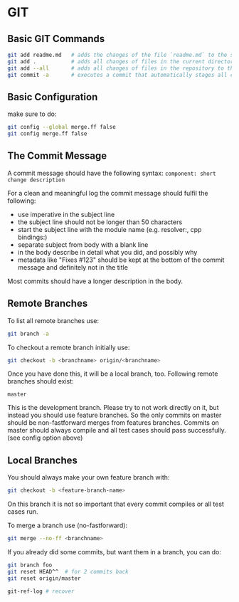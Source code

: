 # GIT

## Basic GIT Commands

```sh
git add readme.md   # adds the changes of the file `readme.md` to the staging area
git add .           # adds all changes of files in the current directory (recursively) to the staging area
git add --all       # adds all changes of files in the repository to the staging area
git commit -a       # executes a commit that automatically stages all changed and deleted files before
```

## Basic Configuration

make sure to do:

```sh
git config --global merge.ff false
git config merge.ff false
```

## The Commit Message

A commit message should have the following syntax:
`component: short change description`

For a clean and meaningful log the commit
message should fulfil the following:

- use imperative in the subject line
- the subject line should not be longer than 50 characters
- start the subject line with the module name (e.g. resolver:, cpp bindings:)
- separate subject from body with a blank line
- in the body describe in detail what you did, and possibly why
- metadata like "Fixes #123" should be kept at the bottom of the commit message and definitely not in the title

Most commits should have a longer description in the body.

## Remote Branches

To list all remote branches use:

```sh
git branch -a
```

To checkout a remote branch initially use:

```sh
git checkout -b <branchname> origin/<branchname>
```

Once you have done this, it will be a local branch, too.
Following remote branches should exist:

    master

This is the development branch. Please try
to not work directly on it, but instead
you should use feature branches. So the
only commits on master should be non-fastforward
merges from features branches. Commits on
master should always compile and all test
cases should pass successfully.
(see config option above)

## Local Branches

You should always make your own feature branch with:

```sh
git checkout -b <feature-branch-name>
```

On this branch it is not so important that every
commit compiles or all test cases run.

To merge a branch use (no-fastforward):

```sh
git merge --no-ff <branchname>
```

If you already did some commits, but want them in a branch,
you can do:

```sh
git branch foo
git reset HEAD^^  # for 2 commits back
git reset origin/master

git-ref-log # recover
```
